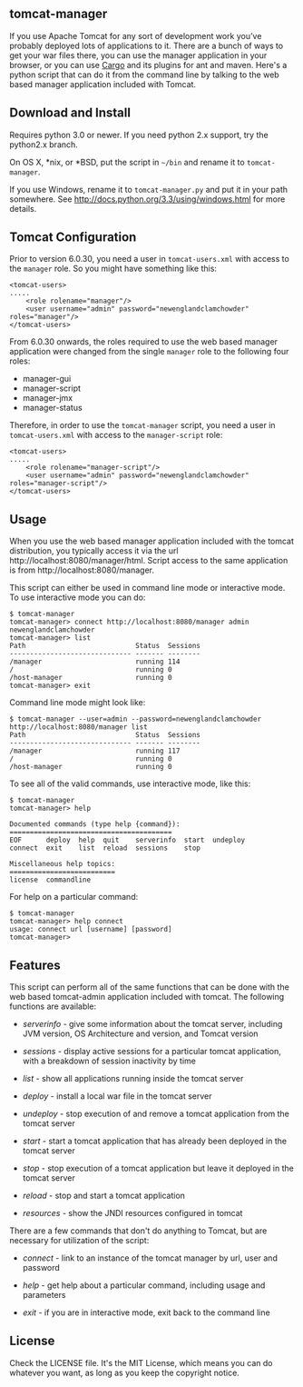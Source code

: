 tomcat-manager
--------------

If you use Apache Tomcat for any sort of development work you’ve probably
deployed lots of applications to it. There are a bunch of ways to get your war
files there, you can use the manager application in your browser, or you can
use [Cargo](http://cargo.codehaus.org) and its plugins for ant and maven.
Here's a python script that can do it from the command line by talking to the
web based manager application included with Tomcat.


Download and Install
--------------------

Requires python 3.0 or newer.  If you need python 2.x support, try the python2.x
branch.

On OS X, *nix, or *BSD, put the script in `~/bin` and rename it to
`tomcat-manager`.

If you use Windows, rename it to `tomcat-manager.py` and put it in your path
somewhere. See http://docs.python.org/3.3/using/windows.html for more details.

Tomcat Configuration
--------------------

Prior to version 6.0.30, you need a user in `tomcat-users.xml` with access to
the `manager` role. So you might have something like this:

	<tomcat-users>
	.....
		<role rolename="manager"/>
		<user username="admin" password="newenglandclamchowder" roles="manager"/>
	</tomcat-users>

From 6.0.30 onwards, the roles required to use the web based manager
application were changed from the single `manager` role to the following four
roles:

- manager-gui
- manager-script
- manager-jmx
- manager-status

Therefore, in order to use the `tomcat-manager` script, you need a user in
`tomcat-users.xml` with access to the `manager-script` role:

	<tomcat-users>
	.....
		<role rolename="manager-script"/>
		<user username="admin" password="newenglandclamchowder" roles="manager-script"/>
	</tomcat-users>



Usage
-----

When you use the web based manager application included with the tomcat
distribution, you typically access it via the url
http://localhost:8080/manager/html. Script access to the same application is
from http://localhost:8080/manager.

This script can either be used in command line mode or interactive mode. To
use interactive mode you can do:

    $ tomcat-manager
	tomcat-manager> connect http://localhost:8080/manager admin newenglandclamchowder
	tomcat-manager> list
	Path                           Status  Sessions
	------------------------------ ------- --------
	/manager                       running 114     
	/                              running 0       
	/host-manager                  running 0
	tomcat-manager> exit

Command line mode might look like:

	$ tomcat-manager --user=admin --password=newenglandclamchowder http://localhost:8080/manager list
	Path                           Status  Sessions
	------------------------------ ------- --------
	/manager                       running 117     
	/                              running 0       
	/host-manager                  running 0

To see all of the valid commands, use interactive mode, like this:

	$ tomcat-manager
	tomcat-manager> help

	Documented commands (type help {command}):
	========================================
	EOF      deploy  help  quit    serverinfo  start  undeploy
	connect  exit    list  reload  sessions    stop 

	Miscellaneous help topics:
	==========================
	license  commandline

For help on a particular command:

	$ tomcat-manager
	tomcat-manager> help connect
	usage: connect url [username] [password]
	tomcat-manager>


Features
--------
This script can perform all of the same functions that can be done with the web based tomcat-admin application included with tomcat.  The following functions are available:

*   *serverinfo* - give some information about the tomcat server, including JVM version, OS Architecture and version, and Tomcat version

*   *sessions* - display active sessions for a particular tomcat application, with a breakdown of session inactivity by time

*   *list* - show all applications running inside the tomcat server

*   *deploy* - install a local war file in the tomcat server

*   *undeploy* - stop execution of and remove a tomcat application from the tomcat server

*   *start* - start a tomcat application that has already been deployed in the tomcat server

*   *stop* - stop execution of a tomcat application but leave it deployed in the tomcat server

*   *reload* - stop and start a tomcat application

*   *resources* - show the JNDI resources configured in tomcat

There are a few commands that don't do anything to Tomcat, but are necessary for utilization of the script:

*   *connect* - link to an instance of the tomcat manager by url, user and password

*   *help* - get help about a particular command, including usage and parameters

*   *exit* - if you are in interactive mode, exit back to the command line

License
-------

Check the LICENSE file. It's the MIT License, which means you can do whatever
you want, as long as you keep the copyright notice.
